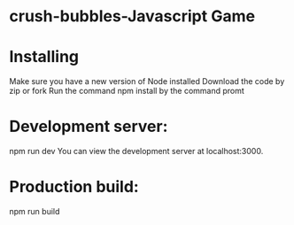 # crush-bubbles-Javascript Game

# Installing
Make sure you have a new version of Node installed
Download the code by zip or fork
Run the command npm install by the command promt

# Development server:
npm run dev
You can view the development server at localhost:3000.

# Production build:
npm run build

